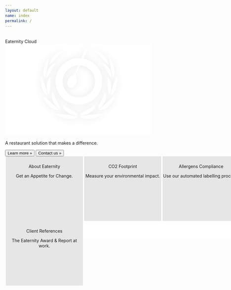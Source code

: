 ```yaml
---
layout: default
name: index
permalink: /
---
```


<div class="container-hero container-hero-8 clearfix" style="padding-top:20px;">
	<div class="container-hero-content container-hero-content-8 clearfix">
	<div class="hero-title hero-title-6">Eaternity Cloud</div>
	<img class="image image-10" src="images/nur-logo-klein-475x296.png" data-rimage data-src="images/nur-logo-klein-475x296.png" data-srcat2x="images/nur-logo-klein-475x296@2x.png">
	<p class="hero-subtitle hero-subtitle-7">A restaurant solution that makes a difference.</p>
	<div class="container-action clearfix">
	<button onClick="window.location='/cloud';" class="_button _button-202">Learn more »</button>
	<button onClick="window.location='/contact';" class="_button _button-204">Contact us »</button>
	</div>
	</div>
</div>
<div class="bottom-container">
	<div onClick="window.location='/about/us';" class="bottom-element">
		<p class="text text-226">About Eaternity</p>
		<p class="text text-235">Get an Appetite for Change.</p>
		<div class="bottom-image" style="background-image: url('/images/2014-08-04-logo-eaternity-claim(3).png');background-size: 140px;"></div>
	</div>
	<div onClick="window.location='/cloud';" class="bottom-element col-md-3">
		<p class="text text-267">CO2 Footprint</p>
		<p class="text text-285">Measure your environmental impact.</p>
		<div class="bottom-image" style="background-image: url('/images/Relevanz.png');background-size: 200px;margin-top: -36px;"></div>
	</div>
	<div onClick="window.location='/cloud';" class="bottom-element col-md-3">
		<p class="text text-306">Allergens Compliance</p>
		<p class="text text-324">Use our automated labelling process.</p>
		<div class="bottom-image" style="background-image: url('../images/placeit.png.jpeg');background-size: 200px 150px;"></div>
	</div>
	<div onClick="window.location='/references';" class="bottom-element col-md-3">
		<p class="text text-344">Client References</p>
		<p class="text text-362">The Eaternity Award &amp; Report at work.</p>
		<div class="bottom-image" style="background-image: url('/images/RZ_1_STS_KLIMAFREUNDLICH_4C-copy-2.png');background-size: 94px;"></div>
	</div>
</div>
	

<style type="text/css">

.bottom-image {
	float: left;
	clear: both;
	width: 100%;
	height: 168px;
	margin-top: 0px;
	background-repeat: no-repeat;
	background-position: center top;
	background-color: rgba(222, 222, 222, 0);
	overflow: hidden;
}

.bottom-container {
	float: left;
	clear: both;
	width: 100%;
	min-width: 1000px;
	height: 270px;
	background-color: rgb(255, 255, 255);
}
.bottom-element {
	position: relative;
	width: 25%;
	height: 200px;
	float:left;
	overflow:hidden;
	padding-top:10px;
	border-right-width: 2px;
	border-left-style: solid;
	border-right-style: solid;
	border-left-width: 2px;
	border-right-color: rgb(255, 255, 255);
	border-left-color: rgb(255, 255, 255);
	background-color: rgb(230, 230, 230);
}
.bottom-element p {
	text-align: center;
}

</style>	

	
<!-- <div class="home">

  <h1 class="page-heading">Posts</h1>

 {% assign posts=site.posts | where:"lang", page.lang | where:"type", "post" %}
  <ul class="post-list">



    {% for post in posts %}
      <li>
        <span class="post-meta">{{ post.date | date: "%b %-d, %Y" }}</span>
		<a href="{{ post.url }}" class="{{ post.lang }}">{{ post.lang }}</a>

        <h2>
          <a class="post-link" href="{{ post.url | prepend: site.baseurl }}">{{ post.title }}</a>
        </h2>
      </li>
    {% endfor %}
  </ul>


</div> -->
